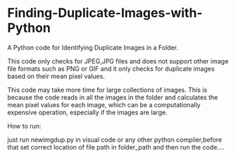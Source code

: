 # Finding-Duplicate-Images-with-Python
A Python code for Identifying Duplicate Images in a Folder.

This code only checks for JPEG,JPG files and does not support other image file formats such as PNG or GIF and it only checks for duplicate 
images based on their mean pixel values.

This code may take more time for large collections of images. This is because the code reads in all the images in the folder and calculates the mean pixel values for each image,
which can be a computationally expensive operation, especially if the images are large.

How to run:

just run newimgdup.py in visual code or any other python compiler,before that set correct location of file path in folder_path and then run the code.... 
